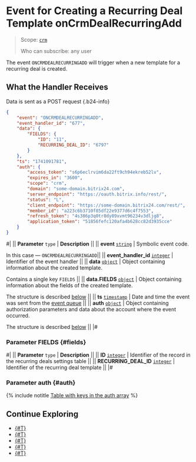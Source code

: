 # Event for Creating a Recurring Deal Template onCrmDealRecurringAdd

> Scope: [`crm`](../../../../scopes/permissions.md)
>
> Who can subscribe: any user

The event `ONCRMDEALRECURRINGADD` will trigger when a new template for a recurring deal is created.

## What the Handler Receives

Data is sent as a POST request {.b24-info}

```json
{
    "event": "ONCRMDEALRECURRINGADD",
    "event_handler_id": "677",
    "data": {
        "FIELDS": {
            "ID": "11",
            "RECURRING_DEAL_ID": "6797"
        }
    },
    "ts": "1741091781",
    "auth": {
        "access_token": "s6p6eclrvim6da22ft9ch94ekreb52lv",
        "expires_in": "3600",
        "scope": "crm",
        "domain": "some-domain.bitrix24.com",
        "server_endpoint": "https://oauth.bitrix.info/rest/",
        "status": "L",
        "client_endpoint": "https://some-domain.bitrix24.com/rest/",
        "member_id": "a223c6b3710f85df22e9377d6c4f7553",
        "refresh_token": "4s386p3q0tr8dy89xvmt96234v3dljg8",
        "application_token": "51856fefc120afa4b628cc82d3935cce"
    }
}
```

#|
|| **Parameter**
`type` | **Description** ||
|| **event**
[`string`](../../../../data-types.md) | Symbolic event code.

In this case — `ONCRMDEALRECURRINGADD`||
|| **event_handler_id**
[`integer`](../../../../data-types.md) | Identifier of the event handler ||
|| **data**
[`object`](../../../../data-types.md) | Object containing information about the created template.

Contains a single key `FIELDS` ||
|| **data.FIELDS**
[`object`](../../../../data-types.md) | Object containing information about the fields of the created template.

The structure is described [below](#fields) ||
|| **ts**
[`timestamp`](../../../../data-types.md) | Date and time the event was sent from the [event queue](../../../../events/index.md) ||
|| **auth**
[`object`](../../../../data-types.md) | Object containing authorization parameters and data about the account where the event occurred.

The structure is described [below](#auth) ||
|#

### Parameter FIELDS {#fields}

#|
|| **Parameter**
`type` | **Description** ||
|| **ID**
[`integer`](../../../../data-types.md) | Identifier of the record in the recurring deals settings table ||
|| **RECURRING_DEAL_ID**
[`integer`](../../../../data-types.md) | Identifier of the recurring deal template ||
|#

### Parameter auth {#auth}

{% include notitle [Table with keys in the auth array](../../../../../_includes/auth-params-in-events.md) %}

## Continue Exploring

- [{#T}](../../../../events/index.md)
- [{#T}](../../../../events/event-bind.md)
- [{#T}](./on-crm-deal-recurring-delete.md)
- [{#T}](./on-crm-deal-recurring-expose.md)
- [{#T}](./on-crm-deal-recurring-update.md)